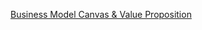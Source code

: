 [Business Model Canvas & Value Proposition](https://drive.google.com/file/d/1IbKyll74Fxxp6bqUNmrhcM54E7Dz6yd1/view?usp=drive_link)
